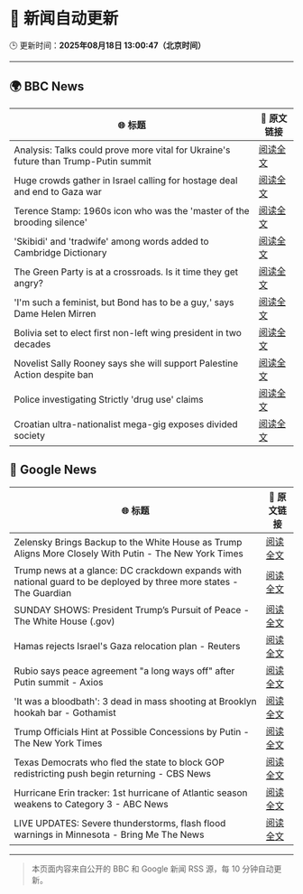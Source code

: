 # 🧠 新闻自动更新

🕒 更新时间：**2025年08月18日 13:00:47（北京时间）**

---

## 🌍 BBC News

| 🌐 标题 | 🔗 原文链接 |
|--------|-------------|
| Analysis: Talks could prove more vital for Ukraine's future than Trump-Putin summit | [阅读全文](https://www.bbc.com/news/articles/ckglxlx5vldo?at_medium=RSS&at_campaign=rss) |
| Huge crowds gather in Israel calling for hostage deal and end to Gaza war | [阅读全文](https://www.bbc.com/news/articles/ce93y2dxlg4o?at_medium=RSS&at_campaign=rss) |
| Terence Stamp: 1960s icon who was the 'master of the brooding silence' | [阅读全文](https://www.bbc.com/news/articles/cnkk4e8xqjwo?at_medium=RSS&at_campaign=rss) |
| 'Skibidi' and 'tradwife' among words added to Cambridge Dictionary | [阅读全文](https://www.bbc.com/news/articles/ce93ygv4zzlo?at_medium=RSS&at_campaign=rss) |
| The Green Party is at a crossroads. Is it time they get angry? | [阅读全文](https://www.bbc.com/news/articles/cm2kzrr4375o?at_medium=RSS&at_campaign=rss) |
| 'I'm such a feminist, but Bond has to be a guy,' says Dame Helen Mirren | [阅读全文](https://www.bbc.com/news/articles/c1jnen9zklpo?at_medium=RSS&at_campaign=rss) |
| Bolivia set to elect first non-left wing president in two decades | [阅读全文](https://www.bbc.com/news/articles/c4gzlp85432o?at_medium=RSS&at_campaign=rss) |
| Novelist Sally Rooney says she will support Palestine Action despite ban | [阅读全文](https://www.bbc.com/news/articles/cp94jz0y7ygo?at_medium=RSS&at_campaign=rss) |
| Police investigating Strictly 'drug use' claims | [阅读全文](https://www.bbc.com/news/articles/cx2px5r90x4o?at_medium=RSS&at_campaign=rss) |
| Croatian ultra-nationalist mega-gig exposes divided society | [阅读全文](https://www.bbc.com/news/articles/cz60nyp3714o?at_medium=RSS&at_campaign=rss) |

## 📰 Google News

| 🌐 标题 | 🔗 原文链接 |
|--------|-------------|
| Zelensky Brings Backup to the White House as Trump Aligns More Closely With Putin - The New York Times | [阅读全文](https://news.google.com/rss/articles/CBMihgFBVV95cUxQOVIxUmhHWGl0dm5RalpSRTZzSWhJeHJsQkltMXh5YnNYMFB6UXJSSTJPcHlXRGtlQ05QT1lDazZ0Uk9COFJTZk9OYjNxYm5NVF95TWVzR0tSelctbzllN1M3NlppQ1RPNzdfLVBVZDAtd1NRZmhtMU5aZDQzb2ttcW1Xa1dUdw?oc=5) |
| Trump news at a glance: DC crackdown expands with national guard to be deployed by three more states - The Guardian | [阅读全文](https://news.google.com/rss/articles/CBMingFBVV95cUxOOGRSRXp4UFZ1ZmlNVG1xa2VRZDFpU2gyMm5GRU4tVXI1cVdZU01wdzJxcmJCdXAzY0YtTzJtODBRLVVRSDhEWlJ1MEtka3ZibWFXSGZRelJuTUpXaDhLaTRBVFA1UVhqUzFocEJGSEp5c0UxeXYyRmNROVN5OVNKUjZEUmxrQkNGSzNJZTBRa1NINUFoakhKYXAweFA0UQ?oc=5) |
| SUNDAY SHOWS: President Trump’s Pursuit of Peace - The White House (.gov) | [阅读全文](https://news.google.com/rss/articles/CBMilgFBVV95cUxOYjVQYkxJUWFwOTRDeV9vZXVjRU9KcmdvMVplZW9udDVRODJ1c0xJbk9nUkFwVnFGMHU1TzZLcERtdG1ySWxPX2cxRTVfd05MTkNQNWZRZ0JaTlg0bURlVHV6TVFiR2toY2sxUmhTTGp5dDNRWFhtbU9FMjhJY1JXZ0hzVEJpMlFHdmxRa1VMbUt4UVBtMHc?oc=5) |
| Hamas rejects Israel's Gaza relocation plan - Reuters | [阅读全文](https://news.google.com/rss/articles/CBMinAFBVV95cUxOZzlUaFB6d1RiRXU4YWwzd05aY2xYdW8wUzZ6dmQtZVM3Rm5nUTN5TVRpQUs0SnhaLTk3VDhBVDB4Y3JGeEpkRDd3VkotRU1qVzI2ZmxRdU95dU5XNlZNeE1EeHJ4a1AyZFhPZ1VHUEZUYUVleTF0Um9IVkw0dHFhdnlCNEZndnNqakt6aE5fbzJnY3V3cm9rNEZMemk?oc=5) |
| Rubio says peace agreement "a long ways off" after Putin summit - Axios | [阅读全文](https://news.google.com/rss/articles/CBMidEFVX3lxTE95RC1fTFQ0UFNUbVBEZG02Q3lzR2VSR2ExaG9DRnFIUWZPeHdFdzg5VXdDTHFWSnVOc0Y3VHp1bGFzS0hWcTZ4TWVQQ3I2Vk1BamUyMTRPd24xTkNKd08ybnZkS181ZEZFRkh1NWYwQUZQWkdr?oc=5) |
| 'It was a bloodbath': 3 dead in mass shooting at Brooklyn hookah bar - Gothamist | [阅读全文](https://news.google.com/rss/articles/CBMihAFBVV95cUxNVmJiWXFnUzI4NmVFQXM5NHhYa2RiTWxjczEtVm9aZ3psUFR2U1h6S1E2YkRCcnJxbmtEZGJWdmtMYUI0T2c1dk1tM1prM01PTDFSbzFVQ1JnNVFUaGFYMWpSU0pTVjBpX3NMaVFYeFJXX25sbUg1eHlyWVp5VUYyaDJsbjc?oc=5) |
| Trump Officials Hint at Possible Concessions by Putin - The New York Times | [阅读全文](https://news.google.com/rss/articles/CBMilgFBVV95cUxNM0xBTXgzSl8yTWJqVUNzSDZ5NFdTQkdnTGJyT3J5c2JWLUU0dk8wc0JfZWs2Nl96R1AzWWxFMG9PbGZTMkJtR0Z2YV9pODByenA0MXdIeTVtMWd2OWJjMFdId3FvNFdKYkdUZ3cxNW1zLWs1QmVGRktTXzFVX0VaaGREd0xwbkhKd1hPREQ2bEk3NkdSSUE?oc=5) |
| Texas Democrats who fled the state to block GOP redistricting push begin returning - CBS News | [阅读全文](https://news.google.com/rss/articles/CBMieEFVX3lxTE1ZcnY2NjFYVXdIb0d2Yk8wOVBqdU8xeDJ1VVd1X1NFQWItVzdkRExLWGo5WXpBNTc4UnpnZ2t4cUFuWWo5Q1A4VWJIa1VLQjlBQ2tqajNRaVplQWstRTlxV0ItSW1OUHFjalkxandmRFlOQV9JWVVVUdIBfkFVX3lxTE45emVEbWR6UXhLT3pOZGhFVGx0RHdEVHJXbFpzTkczSWQweWFIZ21Qa1hhMzVtamt6RGdqOG9pWktRS0Npc2Y4MnVZWFVWQ0Fnc2U5d1hiSUN0SHBGRnR5RkNxNC1PTGttRVE4X0djb3E3N3RndDF1eHdjWTFMdw?oc=5) |
| Hurricane Erin tracker: 1st hurricane of Atlantic season weakens to Category 3 - ABC News | [阅读全文](https://news.google.com/rss/articles/CBMimAFBVV95cUxOX29HbXh4eDNfTi1JUVJpd0xldTRLT2R6SXBDZXRKRUZKZUxUbkNTYTY0ZVFVRVo5T0VOZkd5RC1CZFN2ZFBBNGphSTBvV21yYmxCTEhoMTRrWlN6a3pSOTFVTmpJZjZKUThFaTVLenpHbXg2VHBrdXRMTnFldHdtY0tJTUs2SXo0VHdUMXg3WkR4bjZZNnJjN9IBngFBVV95cUxOWWJ5dE8wak10blZWSlBEeWJ5cG5BMXZtYzRWeFhwbVBtWkNyVTAtZmhGUzZERHU0S2JqRTdqaVJ1VFMxQ0Zscl92QXFlYWNrMXBuay0zR1h2eW1VYzRlSk91eU1ldVIwbF9WSWE3amJ5bG1PNTFfcC1DVXk2bGxnLXJKb080allwNnJyOWEzMGFiYzNaYWtUWHdxTnJJQQ?oc=5) |
| LIVE UPDATES: Severe thunderstorms, flash flood warnings in Minnesota - Bring Me The News | [阅读全文](https://news.google.com/rss/articles/CBMitwFBVV95cUxQVHBPNDBaVUZfWUQ1djRhbFZabm9KTVZwNk8wMkxQeUJ6ZktDTjVXZkQwN05MV1RDVkhvMmZ4S3pQNm5xU0Y5X2xxWkN6SXhKczZlWllfblpCdEZVbEVScUZHYmgzLTJud2s3MnhVVUQyM05hYUkzQlVfaHBYc2FnX016dTU1bWlGRjBkTmJTU0NrRzZ2dnFsTzAxdVRzX3Jpd3UxQk8tbmUxZVpMWWtobkk2OVdyaWs?oc=5) |

---
> 本页面内容来自公开的 BBC 和 Google 新闻 RSS 源，每 10 分钟自动更新。